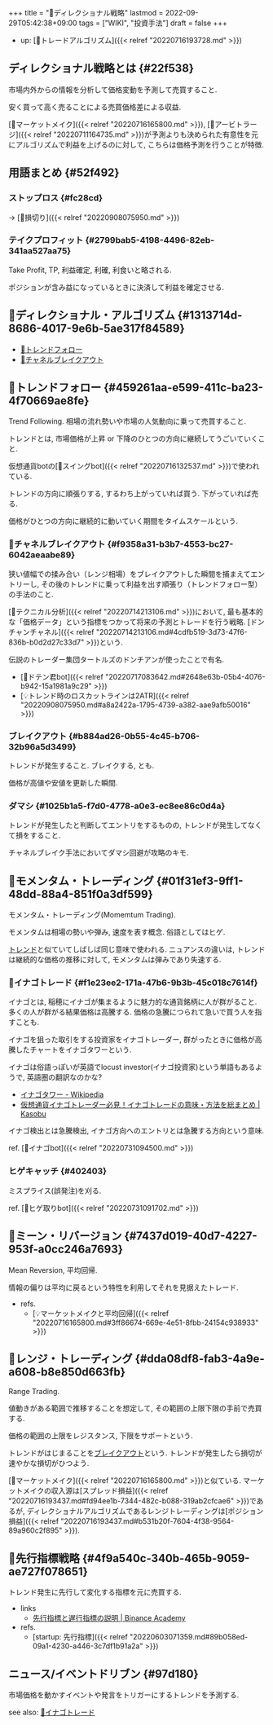 +++
title = "📝ディレクショナル戦略"
lastmod = 2022-09-29T05:42:38+09:00
tags = ["WIKI", "投資手法"]
draft = false
+++

-   up: [📝トレードアルゴリズム]({{< relref "20220716193728.md" >}})


## ディレクショナル戦略とは {#22f538}

市場内外からの情報を分析して価格変動を予測して売買すること.

安く買って高く売ることによる売買価格差による収益.

[📝マーケットメイク]({{< relref "20220716165800.md" >}}), [📝アービトラージ]({{< relref "20220711164735.md" >}})が予測よりも決められた有意性を元にアルゴリズムで利益を上げるのに対して, こちらは価格予測を行うことが特徴.


## 用語まとめ {#52f492}


### ストップロス {#fc28cd}

-> [🔖損切り]({{< relref "20220908075950.md" >}})


### テイクプロフィット {#2799bab5-4198-4496-82eb-341aa527aa75}

Take Profit, TP, 利益確定, 利確, 利食いと略される.

ポジションが含み益になっているときに決済して利益を確定させる.


## 📝ディレクショナル・アルゴリズム {#1313714d-8686-4017-9e6b-5ae317f84589}

-   [📝トレンドフォロー](#459261aa-e599-411c-ba23-4f70669ae8fe)
-   [📝チャネルブレイクアウト](#f9358a31-b3b7-4553-bc27-6042aeaabe89)


## 📝トレンドフォロー {#459261aa-e599-411c-ba23-4f70669ae8fe}

Trend Following. 相場の流れ勢いや市場の人気動向に乗って売買すること.

トレンドとは, 市場価格が上昇 or 下降のひとつの方向に継続してうごいていくこと.

仮想通貨botの[📝スイングbot]({{< relref "20220716132537.md" >}})で使われている.

トレンドの方向に順張りする, するわち上がっていれば買う. 下がっていれば売る.

価格がひとつの方向に継続的に動いていく期間をタイムスケールという.


### 📝チャネルブレイクアウト {#f9358a31-b3b7-4553-bc27-6042aeaabe89}

狭い値幅での揉み合い（レンジ相場）をブレイクアウトした瞬間を捕まえてエントリーし, その後のトレンドに乗って利益を出す順張り（トレンドフォロー型）の手法のこと.

[📝テクニカル分析]({{< relref "20220714213106.md" >}})において, 最も基本的な「価格データ」という指標をつかって将来の予測とトレードを行う戦略. [ドンチャンチャネル]({{< relref "20220714213106.md#4cdfb519-3d73-47f6-836b-b0d2d27c33d7" >}})という.

伝説のトレーダー集団タートルズのドンチアンが使ったことで有名.

-   [📝ドテン君bot]({{< relref "20220717083642.md#2648e63b-05b4-4076-b942-15a1981a9c29" >}})
-   [💡トレンド時のロスカットラインは2ATR]({{< relref "20220908075950.md#a8a2422a-1795-4739-a382-aae9afb50016" >}})


### ブレイクアウト {#b884ad26-0b55-4c45-b706-32b96a5d3499}

トレンドが発生すること. ブレイクする, とも.

価格が高値や安値を更新した瞬間.


### ダマシ {#1025b1a5-f7d0-4778-a0e3-ec8ee86c0d4a}

トレンドが発生したと判断してエントリをするものの, トレンドが発生してなくて損をすること.

チャネルブレイク手法においてダマシ回避が攻略のキモ.


## 📝モメンタム・トレーディング {#01f31ef3-9ff1-48dd-88a4-851f0a3df599}

モメンタム・トレーディング(Momemtum Trading).

モメンタムは相場の勢いや弾み, 速度を表す概念. 俗語としてはヒゲ.

[トレンド](#459261aa-e599-411c-ba23-4f70669ae8fe)と似ていてしばしば同じ意味で使われる. ニュアンスの違いは, トレンドは継続的な価格の推移に対して, モメンタムは弾みであり失速する.


### 📝イナゴトレード {#f1e23ee2-171a-47b6-9b3b-45c018c7614f}

イナゴとは, 稲穂にイナゴが集まるように魅力的な通貨銘柄に人が群がること. 多くの人が群がる結果価格は高騰する. 価格の急騰につられて急いで買う人を指すことも.

イナゴを狙った取引をする投資家をイナゴトレーダー, 群がったときに価格が高騰したチャートをイナゴタワーという.

イナゴは俗語っぽいが英語でlocust investor(イナゴ投資家)という単語もあるようで, 英語圏の翻訳なのかな?

-   [イナゴタワー - Wikipedia](https://ja.wikipedia.org/wiki/%E3%82%A4%E3%83%8A%E3%82%B4%E3%82%BF%E3%83%AF%E3%83%BC)
-   [仮想通貨イナゴトレーダー必見！イナゴトレードの意味・方法を総まとめ | Kasobu](https://kasobu.com/articles/inago-trade)

イナゴ検出とは急騰検出, イナゴ方向へのエントリとは急騰する方向という意味.

ref. [📝イナゴbot]({{< relref "20220731094500.md" >}})


### ヒゲキャッチ {#402403}

ミスプライス(誤発注)を刈る.

ref. [📝ヒゲ取りbot]({{< relref "20220731091702.md" >}})


## 📝ミーン・リバージョン {#7437d019-40d7-4227-953f-a0cc246a7693}

Mean Reversion, 平均回帰.

情報の偏りは平均に戻るという特性を利用してそれを見据えたトレード.

-   refs.
    -   [💡マーケットメイクと平均回帰]({{< relref "20220716165800.md#3ff86674-669e-4e51-8fbb-24154c938933" >}})


## 📝レンジ・トレーディング {#dda08df8-fab3-4a9e-a608-b8e850d663fb}

Range Trading.

値動きがある範囲で推移することを想定して, その範囲の上限下限の手前で売買する.

価格の範囲の上限をレジスタンス, 下限をサポートという.

トレンドがはじまることを[ブレイクアウト](#b884ad26-0b55-4c45-b706-32b96a5d3499)という. トレンドが発生したら損切が速やかな損切がひつよう.

[📝マーケットメイク]({{< relref "20220716165800.md" >}})と似ている. マーケットメイクの収入源は[スプレッド損益]({{< relref "20220716193437.md#fd94ee1b-7344-482c-b088-319ab2cfcae6" >}})であるが, ディレクショナルアルゴリズムであるレンジトレーディングは[ポジション損益]({{< relref "20220716193437.md#b531b20f-7604-4f38-9564-89a960c2f895" >}}).


## 📝先行指標戦略 {#4f9a540c-340b-465b-9059-ae727f078651}

トレンド発生に先行して変化する指標を元に売買する.

-   links
    -   [先行指標と遅行指標の説明 | Binance Academy](https://academy.binance.com/ja/articles/leading-and-lagging-indicators-explained)
-   refs.
    -   [startup: 先行指標]({{< relref "20220603071359.md#89b058ed-09a1-4230-a446-3c7df1b91a2a" >}})


## ニュース/イベントドリブン {#97d180}

市場価格を動かすイベントや発言をトリガーにするトレンドを予測する.

see also: [📝イナゴトレード](#f1e23ee2-171a-47b6-9b3b-45c018c7614f)
